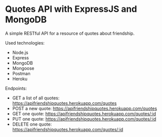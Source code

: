 # Quotes API with ExpressJS and MongoDB
A simple RESTful API for a resource of quotes about friendship.

Used technologies:
- Node.js
- Express
- MongoDB
- Mongoose
- Postman
- Heroku

Endpoints:
* GET a list of all quotes:  https://apifriendshipquotes.herokuapp.com/quotes
* POST a new quote:  https://apifriendshipquotes.herokuapp.com/quotes
* GET one quote:  https://apifriendshipquotes.herokuapp.com/quotes/:id
* PUT one quote:  https://apifriendshipquotes.herokuapp.com/quotes/:id
* DELETE one quote:  https://apifriendshipquotes.herokuapp.com/quotes/:id
